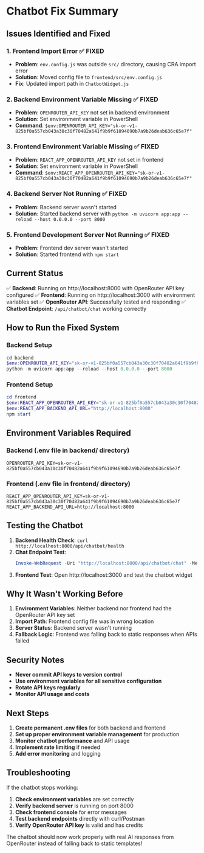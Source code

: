 # Chatbot Fix Summary

## Issues Identified and Fixed

### 1. **Frontend Import Error** ✅ FIXED
- **Problem**: `env.config.js` was outside `src/` directory, causing CRA import error
- **Solution**: Moved config file to `frontend/src/env.config.js`
- **Fix**: Updated import path in `ChatbotWidget.js`

### 2. **Backend Environment Variable Missing** ✅ FIXED
- **Problem**: `OPENROUTER_API_KEY` not set in backend environment
- **Solution**: Set environment variable in PowerShell
- **Command**: `$env:OPENROUTER_API_KEY="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"`

### 3. **Frontend Environment Variable Missing** ✅ FIXED
- **Problem**: `REACT_APP_OPENROUTER_API_KEY` not set in frontend
- **Solution**: Set environment variable in PowerShell
- **Command**: `$env:REACT_APP_OPENROUTER_API_KEY="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"`

### 4. **Backend Server Not Running** ✅ FIXED
- **Problem**: Backend server wasn't started
- **Solution**: Started backend server with `python -m uvicorn app:app --reload --host 0.0.0.0 --port 8000`

### 5. **Frontend Development Server Not Running** ✅ FIXED
- **Problem**: Frontend dev server wasn't started
- **Solution**: Started frontend with `npm start`

## Current Status

✅ **Backend**: Running on http://localhost:8000 with OpenRouter API key configured
✅ **Frontend**: Running on http://localhost:3000 with environment variables set
✅ **OpenRouter API**: Successfully tested and responding
✅ **Chatbot Endpoint**: `/api/chatbot/chat` working correctly

## How to Run the Fixed System

### Backend Setup
```powershell
cd backend
$env:OPENROUTER_API_KEY="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"
python -m uvicorn app:app --reload --host 0.0.0.0 --port 8000
```

### Frontend Setup
```powershell
cd frontend
$env:REACT_APP_OPENROUTER_API_KEY="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"
$env:REACT_APP_BACKEND_API_URL="http://localhost:8000"
npm start
```

## Environment Variables Required

### Backend (.env file in backend/ directory)
```env
OPENROUTER_API_KEY=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
```

### Frontend (.env file in frontend/ directory)
```env
REACT_APP_OPENROUTER_API_KEY=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
REACT_APP_BACKEND_API_URL=http://localhost:8000
```

## Testing the Chatbot

1. **Backend Health Check**: `curl http://localhost:8000/api/chatbot/health`
2. **Chat Endpoint Test**: 
   ```powershell
   Invoke-WebRequest -Uri "http://localhost:8000/api/chatbot/chat" -Method POST -Headers @{"Content-Type"="application/json"} -Body '{"message":"Hello, can you tell me about electric vehicles?","user_id":"test","conversation_history":[]}'
   ```
3. **Frontend Test**: Open http://localhost:3000 and test the chatbot widget

## Why It Wasn't Working Before

1. **Environment Variables**: Neither backend nor frontend had the OpenRouter API key set
2. **Import Path**: Frontend config file was in wrong location
3. **Server Status**: Backend server wasn't running
4. **Fallback Logic**: Frontend was falling back to static responses when APIs failed

## Security Notes

- **Never commit API keys to version control**
- **Use environment variables for all sensitive configuration**
- **Rotate API keys regularly**
- **Monitor API usage and costs**

## Next Steps

1. **Create permanent .env files** for both backend and frontend
2. **Set up proper environment variable management** for production
3. **Monitor chatbot performance** and API usage
4. **Implement rate limiting** if needed
5. **Add error monitoring** and logging

## Troubleshooting

If the chatbot stops working:

1. **Check environment variables** are set correctly
2. **Verify backend server** is running on port 8000
3. **Check frontend console** for error messages
4. **Test backend endpoints** directly with curl/Postman
5. **Verify OpenRouter API key** is valid and has credits

The chatbot should now work properly with real AI responses from OpenRouter instead of falling back to static templates!
